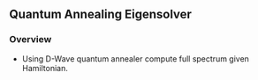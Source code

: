 ## Quantum Annealing Eigensolver

###  Overview
- Using D-Wave quantum annealer compute full spectrum given Hamiltonian.

